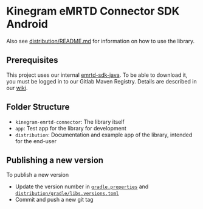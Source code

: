 # Kinegram eMRTD Connector SDK Android

Also see [distribution/README.md](distribution/README.md) for information on how
to use the library.

## Prerequisites

This project uses our internal [emrtd-sdk-java]. To be able to download it, you
must be logged in to our Gitlab Maven Registry. Details are described in our
[wiki][wiki-maven-registry].

## Folder Structure

- `kinegram-emrtd-connector`: The library itself
- `app`: Test app for the library for development
- `distribution`: Documentation and example app of the library, intended for the
  end-user

## Publishing a new version

To publish a new version

- Update the version number in [`gradle.properties`](gradle.properties) and
  [`distribution/gradle/libs.versions.toml`](distribution/gradle/libs.versions.toml)
- Commit and push a new git tag

[emrtd-sdk-java]: https://git.kurzdigital.com/kta/kinegram-emrtd-java-sdk/
[wiki-maven-registry]: https://kurzdigital.atlassian.net/wiki/spaces/KDS/pages/17829696/12.+KDS+Maven+Gradle+Setup+Amazon+S3+and+Gitlab+Registry
